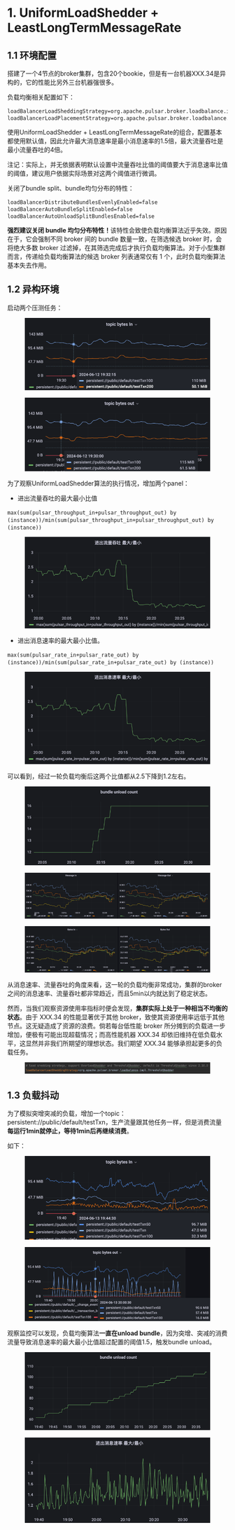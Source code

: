 # 1. UniformLoadShedder + LeastLongTermMessageRate

## 1.1 **环境配置**

搭建了一个4节点的broker集群，包含20个bookie，但是有一台机器XXX.34是异构的，它的性能比另外三台机器强很多。

负载均衡相关配置如下：

```
loadBalancerLoadSheddingStrategy=org.apache.pulsar.broker.loadbalance.impl.UniformLoadShedder
loadBalancerLoadPlacementStrategy=org.apache.pulsar.broker.loadbalance.impl.LeastLongTermMessageRate
```

使用UniformLoadShedder + LeastLongTermMessageRate的组合，配置基本都使用默认值，因此允许最大消息速率是最小消息速率的1.5倍，最大流量吞吐是最小流量吞吐的4倍。

注记：实际上，并无依据表明默认设置中流量吞吐比值的阈值要大于消息速率比值的阈值，建议用户依据实际场景对这两个阈值进行微调。



关闭了bundle split、bundle均匀分布的特性：

```
loadBalancerDistributeBundlesEvenlyEnabled=false
loadBalancerAutoBundleSplitEnabled=false
loadBalancerAutoUnloadSplitBundlesEnabled=false
```

**强烈建议关闭 bundle 均匀分布特性！**&#x8BE5;特性会致使负载均衡算法近乎失效。原因在于，它会强制不同 broker 间的 bundle 数量一致，在筛选候选 broker 时，会将绝大多数 broker 过滤掉，在其筛选完成后才执行负载均衡算法。对于小型集群而言，传递给负载均衡算法的候选 broker 列表通常仅有 1 个，此时负载均衡算法基本失去作用。

&#x20;

## **1.2 异构环境**

启动两个压测任务：

<figure><img src="../.gitbook/assets/image (1) (1) (1).png" alt=""><figcaption></figcaption></figure>

<figure><img src="../.gitbook/assets/image (2) (1) (1).png" alt=""><figcaption></figcaption></figure>

为了观察UniformLoadShedder算法的执行情况，增加两个panel：

* 进出流量吞吐的最大最小比值

`max(sum(pulsar_throughput_in+pulsar_throughput_out) by (instance))/min(sum(pulsar_throughput_in+pulsar_throughput_out) by (instance))`

<figure><img src="../.gitbook/assets/image (3) (1) (1).png" alt=""><figcaption></figcaption></figure>



* 进出消息速率的最大最小比值。

`max(sum(pulsar_rate_in+pulsar_rate_out) by (instance))/min(sum(pulsar_rate_in+pulsar_rate_out) by (instance))`

<figure><img src="../.gitbook/assets/image (4) (1) (1).png" alt=""><figcaption></figcaption></figure>

可以看到，经过一轮负载均衡后这两个比值都从2.5下降到1.2左右。



<figure><img src="../.gitbook/assets/image (5) (1) (1).png" alt=""><figcaption></figcaption></figure>

<figure><img src="../.gitbook/assets/image (6) (1) (1).png" alt=""><figcaption></figcaption></figure>

<figure><img src="../.gitbook/assets/image (7) (1).png" alt=""><figcaption></figcaption></figure>

从消息速率、流量吞吐的角度来看，这一轮的负载均衡非常成功，集群的broker之间的消息速率、流量吞吐都非常趋近，而且5min以内就达到了稳定状态。

&#x20;

然而，当我们观察资源使用率指标时便会发现，**集群实际上处于一种相当不均衡的状态**。由于 XXX.34 的性能显著优于其他 broker，致使其资源使用率远低于其他节点。这无疑造成了资源的浪费。倘若每台低性能 broker 所分摊到的负载进一步增加，便极有可能出现超载情况；而高性能机器 XXX.34 却依旧维持在低负载水平，这显然并非我们所期望的理想状态。我们期望 XXX.34 能够承担起更多的负载任务。

<figure><img src="../.gitbook/assets/image (8).png" alt=""><figcaption></figcaption></figure>



## **1.3 负载抖动**

为了模拟突增突减的负载，增加一个topic：persistent://public/default/testTxn，生产流量跟其他任务一样，但是消费流量**每运行1min就停止，等待1min后再继续消费**。

如下：

<figure><img src="../.gitbook/assets/image (9).png" alt=""><figcaption></figcaption></figure>

<figure><img src="../.gitbook/assets/image (10).png" alt=""><figcaption></figcaption></figure>

观察监控可以发现，负载均衡算法**一直在unload bundle**，因为突增、突减的消费流量导致消息速率的最大最小比值超过配置的阈值1.5，触发bundle unload。

<figure><img src="../.gitbook/assets/image (11).png" alt=""><figcaption></figcaption></figure>

<figure><img src="../.gitbook/assets/image (13).png" alt=""><figcaption></figcaption></figure>







